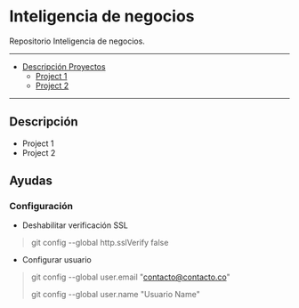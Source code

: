 # Inteligencia de negocios
Repositorio Inteligencia de negocios.

* * *
*   [Descripción Proyectos](#Descripción)
    *   [Project 1](#filosofía)
    *   [Project 2](#html-en-línea)

* * *
## Descripción ##
- Project 1
- Project 2

## Ayudas
### Configuración

- Deshabilitar verificación SSL
> git config --global http.sslVerify false
- Configurar usuario
> git config --global user.email "contacto@contacto.co"
>
> git config --global user.name "Usuario Name"